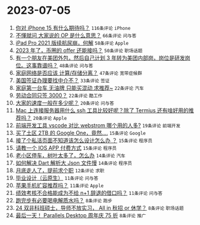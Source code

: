 # 2023-07-05

1. [你对 iPhone 15 有什么期待吗？](https://www.v2ex.com/t/954175) `116条评论` `iPhone`
1. [不懂就问 大家说的 OP 是什么意思？](https://www.v2ex.com/t/954167) `66条评论` `问与答`
1. [iPad Pro 2021 版续航尿崩，何解](https://www.v2ex.com/t/954169) `58条评论` `Apple`
1. [2023 年了，币圈的 offer 还能接吗？](https://www.v2ex.com/t/954213) `50条评论` `职场话题`
1. [有一个朋友在美团外包，然后自己计划 3 年转为美团内部岗，岗位是研发岗位。这事靠谱吗？](https://www.v2ex.com/t/954220) `48条评论` `问与答`
1. [家庭网络是否应该 计算/存储分离？](https://www.v2ex.com/t/954168) `47条评论` `宽带症候群`
1. [美国签证办理要找中介不？](https://www.v2ex.com/t/954224) `33条评论` `签证`
1. [家庭第一台车 无油牌 只能买混动 求推荐~](https://www.v2ex.com/t/954243) `22条评论` `汽车`
1. [劳动合同只签 3000？](https://www.v2ex.com/t/954241) `22条评论` `酷工作`
1. [大家的速度一般在多少呢？](https://www.v2ex.com/t/954254) `20条评论` `问与答`
1. [Mac 上连接服务器用什么 ssh 工具比较好呢？除了 Termius 还有啥好用的推荐吗？](https://www.v2ex.com/t/954253) `20条评论` `Apple`
1. [前端开发工具 vscode 对比 webstrom 哪个用的人多?](https://www.v2ex.com/t/954188) `19条评论` `前端开发`
1. [买了土区 2TB 的 Google One，竟然....](https://www.v2ex.com/t/954251) `15条评论` `Google`
1. [接了个私活页面不知道该怎么设计怎么办 ？](https://www.v2ex.com/t/954233) `15条评论` `程序员`
1. [请教一个 IOS APP 付费方式](https://www.v2ex.com/t/954221) `15条评论` `程序员`
1. [老小区停车，树叶太多了，怎么办](https://www.v2ex.com/t/954238) `14条评论` `汽车`
1. [如何解决 Dart 解析大 Json 文件慢](https://www.v2ex.com/t/954190) `14条评论` `程序员`
1. [月底走人了，提前求个职](https://www.v2ex.com/t/954194) `12条评论` `求职`
1. [毕业设计（云原生）](https://www.v2ex.com/t/954195) `11条评论` `问与答`
1. [苹果手机扩容推荐吗？](https://www.v2ex.com/t/954189) `11条评论` `Apple`
1. [绩效考核不合格能成为不给 n+1 辞退的借口吗？](https://www.v2ex.com/t/954183) `11条评论` `问与答`
1. [跑完步有必要喝电解质水吗？](https://www.v2ex.com/t/954283) `8条评论` `跑步`
1. [24 双非科班硕士，导师不放实习， All in 秋招 or 休学？](https://www.v2ex.com/t/954239) `8条评论` `职场话题`
1. [最后一天！ Parallels Desktop 周年庆 75 折](https://www.v2ex.com/t/954235) `8条评论` `推广`
